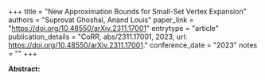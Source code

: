 +++
title = "New Approximation Bounds for Small-Set Vertex Expansion"
authors = "Suprovat Ghoshal, Anand Louis"
paper_link = "https://doi.org/10.48550/arXiv.2311.17001"
entrytype = "article"
publication_details = "CoRR, abs/2311.17001, 2023, url: <a href='https://doi.org/10.48550/arXiv.2311.17001' target='_blank'>https://doi.org/10.48550/arXiv.2311.17001</a>."
conference_date = "2023"
notes = ""
+++

<b>Abstract:</b>

